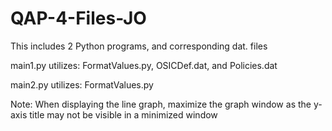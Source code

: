 # QAP-4-Files-JO
This includes 2 Python programs, and corresponding dat. files

main1.py utilizes: FormatValues.py, OSICDef.dat, and Policies.dat

main2.py utilizes: FormatValues.py

Note: When displaying the line graph, maximize the graph window as the y-axis title may not be visible in a minimized window
